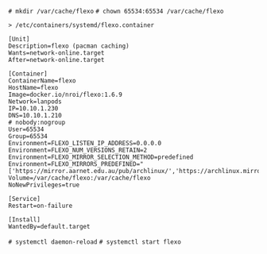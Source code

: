 
`# mkdir /var/cache/flexo`
`# chown 65534:65534 /var/cache/flexo`

`> /etc/containers/systemd/flexo.container`
```
[Unit]
Description=flexo (pacman caching)
Wants=network-online.target
After=network-online.target

[Container]
ContainerName=flexo
HostName=flexo
Image=docker.io/nroi/flexo:1.6.9
Network=lanpods
IP=10.10.1.230
DNS=10.10.1.210
# nobody:nogroup
User=65534
Group=65534
Environment=FLEXO_LISTEN_IP_ADDRESS=0.0.0.0
Environment=FLEXO_NUM_VERSIONS_RETAIN=2
Environment=FLEXO_MIRROR_SELECTION_METHOD=predefined
Environment=FLEXO_MIRRORS_PREDEFINED="['https://mirror.aarnet.edu.au/pub/archlinux/','https://archlinux.mirror.digitalpacific.com.au/','https://mirror.fsmg.org.nz/archlinux/']"
Volume=/var/cache/flexo:/var/cache/flexo
NoNewPrivileges=true

[Service]
Restart=on-failure

[Install]
WantedBy=default.target
```

`# systemctl daemon-reload`
`# systemctl start flexo`
